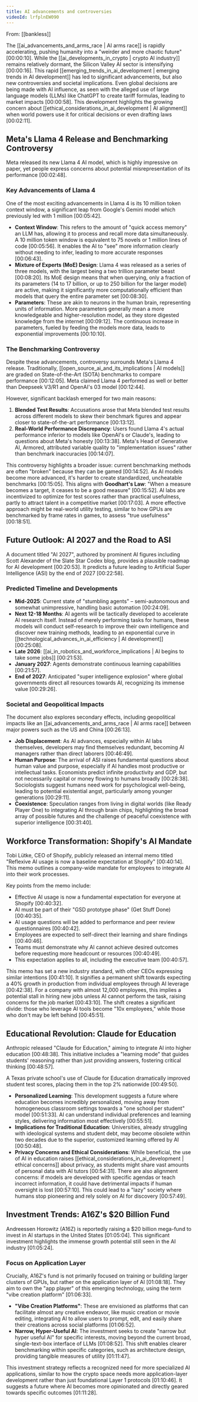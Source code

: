 ```yaml
---
title: AI advancements and controversies
videoId: lrfplnEW090
---
```


From: [[bankless]] <br/> 

The [[ai_advancements_and_arms_race | AI arms race]] is rapidly accelerating, pushing humanity into a "weirder and more chaotic future" <a class="yt-timestamp" data-t="00:00:10">[00:00:10]</a>. While the [[ai_developments_in_crypto | crypto AI industry]] remains relatively dormant, the Silicon Valley AI sector is intensifying <a class="yt-timestamp" data-t="00:00:16">[00:00:16]</a>. This rapid [[emerging_trends_in_ai_development | emerging trends in AI development]] has led to significant advancements, but also new controversies and societal implications. Even global decisions are being made with AI influence, as seen with the alleged use of large language models (LLMs) like ChatGPT to create tariff formulas, leading to market impacts <a class="yt-timestamp" data-t="00:00:58">[00:00:58]</a>. This development highlights the growing concern about [[ethical_considerations_in_ai_development | AI alignment]] when world powers use it for critical decisions or even drafting laws <a class="yt-timestamp" data-t="00:02:11">[00:02:11]</a>.

## Meta's Llama 4 Release and Benchmarking Controversy

Meta released its new Llama 4 AI model, which is highly impressive on paper, yet people express concerns about potential misrepresentation of its performance <a class="yt-timestamp" data-t="00:02:48">[00:02:48]</a>.

### Key Advancements of Llama 4
One of the most exciting advancements in Llama 4 is its 10 million token context window, a significant leap from Google's Gemini model which previously led with 1 million <a class="yt-timestamp" data-t="00:05:42">[00:05:42]</a>.
*   **Context Window**: This refers to the amount of "quick access memory" an LLM has, allowing it to process and recall more data simultaneously. A 10 million token window is equivalent to 75 novels or 1 million lines of code <a class="yt-timestamp" data-t="00:05:56">[00:05:56]</a>. It enables the AI to "see" more information clearly without needing to infer, leading to more accurate responses <a class="yt-timestamp" data-t="00:06:43">[00:06:43]</a>.
*   **Mixture of Experts (MoE) Design**: Llama 4 was released as a series of three models, with the largest being a two trillion parameter beast <a class="yt-timestamp" data-t="00:08:20">[00:08:20]</a>. Its MoE design means that when querying, only a fraction of its parameters (14 to 17 billion, or up to 250 billion for the larger model) are active, making it significantly more computationally efficient than models that query the entire parameter set <a class="yt-timestamp" data-t="00:08:30">[00:08:30]</a>.
*   **Parameters**: These are akin to neurons in the human brain, representing units of information. More parameters generally mean a more knowledgeable and higher-resolution model, as they store digested knowledge from the internet <a class="yt-timestamp" data-t="00:09:12">[00:09:12]</a>. The continuous increase in parameters, fueled by feeding the models more data, leads to exponential improvements <a class="yt-timestamp" data-t="00:10:10">[00:10:10]</a>.

### The Benchmarking Controversy
Despite these advancements, controversy surrounds Meta's Llama 4 release. Traditionally, [[open_source_ai_and_its_implications | AI models]] are graded on State-of-the-Art (SOTA) benchmarks to compare performance <a class="yt-timestamp" data-t="00:12:05">[00:12:05]</a>. Meta claimed Llama 4 performed as well or better than Deepseek V3/R1 and OpenAI's 03 model <a class="yt-timestamp" data-t="00:12:44">[00:12:44]</a>.

However, significant backlash emerged for two main reasons:
1.  **Blended Test Results**: Accusations arose that Meta blended test results across different models to skew their benchmark figures and appear closer to state-of-the-art performance <a class="yt-timestamp" data-t="00:13:12">[00:13:12]</a>.
2.  **Real-World Performance Discrepancy**: Users found Llama 4's actual performance inferior to models like OpenAI's or Claude's, leading to questions about Meta's honesty <a class="yt-timestamp" data-t="00:13:38">[00:13:38]</a>. Meta's Head of Generative AI, Armored, attributed variable quality to "implementation issues" rather than benchmark inaccuracies <a class="yt-timestamp" data-t="00:14:07">[00:14:07]</a>.

This controversy highlights a broader issue: current benchmarking methods are often "broken" because they can be gamed <a class="yt-timestamp" data-t="00:14:52">[00:14:52]</a>. As AI models become more advanced, it's harder to create standardized, uncheatable benchmarks <a class="yt-timestamp" data-t="00:15:05">[00:15:05]</a>. This aligns with **Goodhart's Law**: "When a measure becomes a target, it ceases to be a good measure" <a class="yt-timestamp" data-t="00:15:52">[00:15:52]</a>. AI labs are incentivized to optimize for test scores rather than practical usefulness, partly to attract talent in a competitive market <a class="yt-timestamp" data-t="00:17:03">[00:17:03]</a>. A more effective approach might be real-world utility testing, similar to how GPUs are benchmarked by frame rates in games, to assess "true usefulness" <a class="yt-timestamp" data-t="00:18:51">[00:18:51]</a>.

## Future Outlook: AI 2027 and the Road to ASI

A document titled "AI 2027", authored by prominent AI figures including Scott Alexander of the Slate Star Codex blog, provides a plausible roadmap for AI development <a class="yt-timestamp" data-t="00:20:53">[00:20:53]</a>. It predicts a future leading to Artificial Super Intelligence (ASI) by the end of 2027 <a class="yt-timestamp" data-t="00:22:58">[00:22:58]</a>.

### Predicted Timeline and Developments
*   **Mid-2025**: Current state of "stumbling agents" – semi-autonomous and somewhat unimpressive, handling basic automation <a class="yt-timestamp" data-t="00:24:09">[00:24:09]</a>.
*   **Next 12-18 Months**: AI agents will be tactically developed to accelerate AI research itself. Instead of merely performing tasks for humans, these models will conduct self-research to improve their own intelligence and discover new training methods, leading to an exponential curve in [[technological_advances_in_ai_efficiency | AI development]] <a class="yt-timestamp" data-t="00:25:08">[00:25:08]</a>.
*   **Late 2026**: [[ai_in_robotics_and_workforce_implications | AI begins to take some jobs]] <a class="yt-timestamp" data-t="00:21:53">[00:21:53]</a>.
*   **January 2027**: Agents demonstrate continuous learning capabilities <a class="yt-timestamp" data-t="00:21:57">[00:21:57]</a>.
*   **End of 2027**: Anticipated "super intelligence explosion" where global governments direct all resources towards AI, recognizing its immense value <a class="yt-timestamp" data-t="00:29:26">[00:29:26]</a>.

### Societal and Geopolitical Impacts
The document also explores secondary effects, including geopolitical impacts like an [[ai_advancements_and_arms_race | AI arms race]] between major powers such as the US and China <a class="yt-timestamp" data-t="00:26:13">[00:26:13]</a>.
*   **Job Displacement**: As AI advances, especially within AI labs themselves, developers may find themselves redundant, becoming AI managers rather than direct laborers <a class="yt-timestamp" data-t="00:46:49">[00:46:49]</a>.
*   **Human Purpose**: The arrival of ASI raises fundamental questions about human value and purpose, especially if AI handles most productive or intellectual tasks. Economists predict infinite productivity and GDP, but not necessarily capital or money flowing to humans broadly <a class="yt-timestamp" data-t="00:28:38">[00:28:38]</a>. Sociologists suggest humans need work for psychological well-being, leading to potential existential angst, particularly among younger generations <a class="yt-timestamp" data-t="00:29:11">[00:29:11]</a>.
*   **Coexistence**: Speculation ranges from living in digital worlds (like Ready Player One) to integrating AI through brain chips, highlighting the broad array of possible futures and the challenge of peaceful coexistence with superior intelligence <a class="yt-timestamp" data-t="00:31:40">[00:31:40]</a>.

## Workforce Transformation: Shopify's AI Mandate

Tobi Lütke, CEO of Shopify, publicly released an internal memo titled "Reflexive AI usage is now a baseline expectation at Shopify" <a class="yt-timestamp" data-t="00:40:14">[00:40:14]</a>. This memo outlines a company-wide mandate for employees to integrate AI into their work processes.

Key points from the memo include:
*   Effective AI usage is now a fundamental expectation for everyone at Shopify <a class="yt-timestamp" data-t="00:40:32">[00:40:32]</a>.
*   AI must be part of their "GSD prototype phase" (Get Stuff Done) <a class="yt-timestamp" data-t="00:40:35">[00:40:35]</a>.
*   AI usage questions will be added to performance and peer review questionnaires <a class="yt-timestamp" data-t="00:40:42">[00:40:42]</a>.
*   Employees are expected to self-direct their learning and share findings <a class="yt-timestamp" data-t="00:40:46">[00:40:46]</a>.
*   Teams must demonstrate why AI cannot achieve desired outcomes before requesting more headcount or resources <a class="yt-timestamp" data-t="00:40:49">[00:40:49]</a>.
*   This expectation applies to all, including the executive team <a class="yt-timestamp" data-t="00:40:57">[00:40:57]</a>.

This memo has set a new industry standard, with other CEOs expressing similar intentions <a class="yt-timestamp" data-t="00:41:10">[00:41:10]</a>. It signifies a permanent shift towards expecting a 40% growth in production from individual employees through AI leverage <a class="yt-timestamp" data-t="00:42:38">[00:42:38]</a>. For a company with almost 12,000 employees, this implies a potential stall in hiring new jobs unless AI cannot perform the task, raising concerns for the job market <a class="yt-timestamp" data-t="00:43:10">[00:43:10]</a>. The shift creates a significant divide: those who leverage AI tools become "10x employees," while those who don't may be left behind <a class="yt-timestamp" data-t="00:45:51">[00:45:51]</a>.

## Educational Revolution: Claude for Education

Anthropic released "Claude for Education," aiming to integrate AI into higher education <a class="yt-timestamp" data-t="00:48:38">[00:48:38]</a>. This initiative includes a "learning mode" that guides students' reasoning rather than just providing answers, fostering critical thinking <a class="yt-timestamp" data-t="00:48:57">[00:48:57]</a>.

A Texas private school's use of Claude for Education dramatically improved student test scores, placing them in the top 2% nationwide <a class="yt-timestamp" data-t="00:49:50">[00:49:50]</a>.
*   **Personalized Learning**: This development suggests a future where education becomes incredibly personalized, moving away from homogeneous classroom settings towards a "one school per student" model <a class="yt-timestamp" data-t="00:51:33">[00:51:33]</a>. AI can understand individual preferences and learning styles, delivering information most effectively <a class="yt-timestamp" data-t="00:55:51">[00:55:51]</a>.
*   **Implications for Traditional Education**: Universities, already struggling with ideological systems and student debt, may become obsolete within two decades due to the superior, customized learning offered by AI <a class="yt-timestamp" data-t="00:50:48">[00:50:48]</a>.
*   **Privacy Concerns and Ethical Considerations**: While beneficial, the use of AI in education raises [[ethical_considerations_in_ai_development | ethical concerns]] about privacy, as students might share vast amounts of personal data with AI tutors <a class="yt-timestamp" data-t="00:54:31">[00:54:31]</a>. There are also alignment concerns: if models are developed with specific agendas or teach incorrect information, it could have detrimental impacts if human oversight is lost <a class="yt-timestamp" data-t="00:57:10">[00:57:10]</a>. This could lead to a "lazy" society where humans stop pioneering and rely solely on AI for discovery <a class="yt-timestamp" data-t="00:57:49">[00:57:49]</a>.

## Investment Trends: A16Z's $20 Billion Fund

Andreessen Horowitz (A16Z) is reportedly raising a $20 billion mega-fund to invest in AI startups in the United States <a class="yt-timestamp" data-t="01:05:04">[01:05:04]</a>. This significant investment highlights the immense growth potential still seen in the AI industry <a class="yt-timestamp" data-t="01:05:24">[01:05:24]</a>.

### Focus on Application Layer
Crucially, A16Z's fund is not primarily focused on training or building larger clusters of GPUs, but rather on the application layer of AI <a class="yt-timestamp" data-t="01:08:18">[01:08:18]</a>. They aim to own the "app player" of this emerging technology, using the term "vibe creation platform" <a class="yt-timestamp" data-t="01:06:33">[01:06:33]</a>.
*   **"Vibe Creation Platforms"**: These are envisioned as platforms that can facilitate almost any creative endeavor, like music creation or movie editing, integrating AI to allow users to prompt, edit, and easily share their creations across social platforms <a class="yt-timestamp" data-t="01:06:52">[01:06:52]</a>.
*   **Narrow, Hyper-Useful AI**: The investment seeks to create "narrow but hyper useful AI" for specific interests, moving beyond the current broad, single-text-box interface of LLMs <a class="yt-timestamp" data-t="01:08:52">[01:08:52]</a>. This shift enables clearer benchmarking within specific categories, such as architecture design, providing tangible measures of utility <a class="yt-timestamp" data-t="01:11:47">[01:11:47]</a>.

This investment strategy reflects a recognized need for more specialized AI applications, similar to how the crypto space needs more application-layer development rather than just foundational Layer 1 protocols <a class="yt-timestamp" data-t="01:10:46">[01:10:46]</a>. It suggests a future where AI becomes more opinionated and directly geared towards specific outcomes <a class="yt-timestamp" data-t="01:11:28">[01:11:28]</a>.